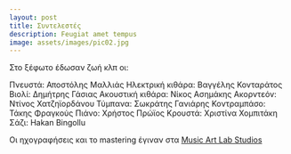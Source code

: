 ```yaml
---
layout: post
title: Συντελεστές
description: Feugiat amet tempus
image: assets/images/pic02.jpg
---
```


Στο ξέφωτο έδωσαν ζωή κλπ οι:

Πνευστά: Αποστόλης Μαλλιάς
Ηλεκτρική κιθάρα: Βαγγέλης Κονταράτος
Βιολί: Δημήτρης Γάσιας
Ακουστική κιθάρα: Νίκος Ασημάκης
Ακορντεόν: Ντίνος Χατζηϊορδάνου
Τύμπανα: Σωκράτης Γανιάρης
Κοντραμπάσο: Τάκης Φραγκούς
Πιάνο: Χρήστος Πρώϊος
Κρουστά: Χριστίνα Χομπιτάκη
Σάζι: Hakan Bingollu

Οι ηχογραφήσεις και το mastering έγιναν στα <a href="http://www.musicartlab.gr/">Music Art Lab Studios</a>
